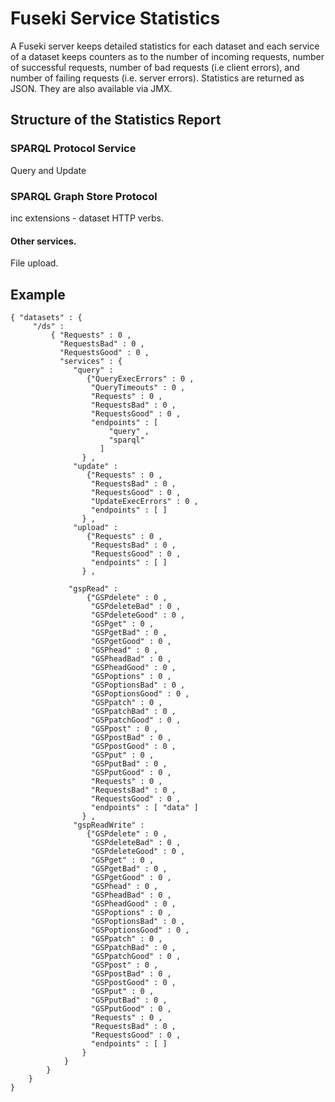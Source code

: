 # Fuseki Service Statistics

A Fuseki server keeps detailed statistics for each dataset and each service
of a dataset keeps counters as to the number
of incoming requests, number of successful requests, number of bad requests
(i.e client errors), and number of failing requests (i.e. server errors).
Statistics are returned as JSON. They are also available via JMX.

## Structure of the Statistics Report

### SPARQL Protocol Service 

Query and Update

### SPARQL Graph Store Protocol

inc extensions - dataset HTTP verbs.

#### Other services.

File upload.

## Example

	{ "datasets" : {
		 "/ds" :
		     { "Requests" : 0 ,
	           "RequestsBad" : 0 ,
	           "RequestsGood" : 0 ,
	           "services" : {
 	              "query" :
	                 {"QueryExecErrors" : 0 ,
	                  "QueryTimeouts" : 0 ,
	                  "Requests" : 0 ,
	                  "RequestsBad" : 0 ,
	                  "RequestsGood" : 0 ,
	                  "endpoints" : [ 
	                      "query" ,
	                      "sparql"
	                    ]
	                } ,
	              "update" :
	                 {"Requests" : 0 ,
	                  "RequestsBad" : 0 ,
	                  "RequestsGood" : 0 ,
	                  "UpdateExecErrors" : 0 ,
	                  "endpoints" : [ ]
	                } ,
	              "upload" :
	                 {"Requests" : 0 ,
	                  "RequestsBad" : 0 ,
	                  "RequestsGood" : 0 ,
	                  "endpoints" : [ ]
	                } ,

	             "gspRead" :
	                 {"GSPdelete" : 0 ,
	                  "GSPdeleteBad" : 0 ,
	                  "GSPdeleteGood" : 0 ,
	                  "GSPget" : 0 ,
	                  "GSPgetBad" : 0 ,
	                  "GSPgetGood" : 0 ,
	                  "GSPhead" : 0 ,
	                  "GSPheadBad" : 0 ,
	                  "GSPheadGood" : 0 ,
	                  "GSPoptions" : 0 ,
	                  "GSPoptionsBad" : 0 ,
	                  "GSPoptionsGood" : 0 ,
	                  "GSPpatch" : 0 ,
	                  "GSPpatchBad" : 0 ,
	                  "GSPpatchGood" : 0 ,
	                  "GSPpost" : 0 ,
	                  "GSPpostBad" : 0 ,
	                  "GSPpostGood" : 0 ,
	                  "GSPput" : 0 ,
	                  "GSPputBad" : 0 ,
	                  "GSPputGood" : 0 ,
	                  "Requests" : 0 ,
	                  "RequestsBad" : 0 ,
	                  "RequestsGood" : 0 ,
	                  "endpoints" : [ "data" ]
	                } ,
	              "gspReadWrite" :
	                 {"GSPdelete" : 0 ,
	                  "GSPdeleteBad" : 0 ,
	                  "GSPdeleteGood" : 0 ,
	                  "GSPget" : 0 ,
	                  "GSPgetBad" : 0 ,
	                  "GSPgetGood" : 0 ,
	                  "GSPhead" : 0 ,
	                  "GSPheadBad" : 0 ,
	                  "GSPheadGood" : 0 ,
	                  "GSPoptions" : 0 ,
	                  "GSPoptionsBad" : 0 ,
	                  "GSPoptionsGood" : 0 ,
	                  "GSPpatch" : 0 ,
	                  "GSPpatchBad" : 0 ,
	                  "GSPpatchGood" : 0 ,
	                  "GSPpost" : 0 ,
	                  "GSPpostBad" : 0 ,
	                  "GSPpostGood" : 0 ,
	                  "GSPput" : 0 ,
	                  "GSPputBad" : 0 ,
	                  "GSPputGood" : 0 ,
	                  "Requests" : 0 ,
	                  "RequestsBad" : 0 ,
	                  "RequestsGood" : 0 ,
	                  "endpoints" : [ ]
	                }
	            }
	        }
	    }
	}
